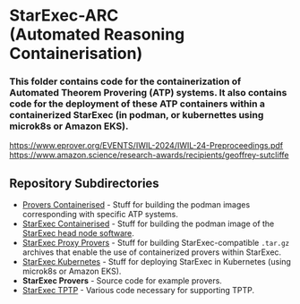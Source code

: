 # StarExec-ARC <br>(Automated Reasoning Containerisation)
### This folder contains code for the containerization of Automated Theorem Provering (ATP) systems. It also contains code for the deployment of these ATP containers within a containerized StarExec (in podman, or kubernettes using microk8s or Amazon EKS).
https://www.eprover.org/EVENTS/IWIL-2024/IWIL-24-Preproceedings.pdf
https://www.amazon.science/research-awards/recipients/geoffrey-sutcliffe

## Repository Subdirectories

- [Provers Containerised](provers-containerised/README.md) - Stuff for building the podman images corresponding with specific ATP systems.
- [StarExec Containerised](starexec-containerised/README.md) - Stuff for building the podman image of the [StarExec head node software](https://github.com/StarExecMiami/StarExec/).
- [StarExec Proxy Provers](starexec-proxy-provers/README.md) - Stuff for building StarExec-compatible `.tar.gz` archives that enable the use of containerized provers within StarExec.
- [StarExec Kubernetes](starexec-kubernetes/README.md) - Stuff for deploying StarExec in Kubernetes (using microk8s or Amazon EKS).
- **StarExec Provers** - Source code for example provers.
- [StarExec TPTP](starexec-tptp/README.md) - Various code necessary for supporting TPTP.